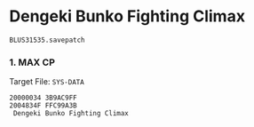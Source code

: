 #  Dengeki Bunko Fighting Climax

`BLUS31535.savepatch`

### 1. MAX CP

Target File: `SYS-DATA`

```
20000034 3B9AC9FF
2004834F FFC99A3B
 Dengeki Bunko Fighting Climax
```

